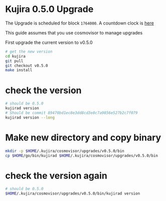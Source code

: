 # Kujira 0.5.0 Upgrade

The Upgrade is scheduled for block `1764000`. A countdown clock is [here](https://ping.pub/kujira/gov/25)

This guide assumes that you use cosmovisor to manage upgrades

First upgrade the current version to v0.5.0

```bash
# get the new version
cd kujira
git pull
git checkout v0.5.0
make install
```

# check the version

```bash
# should be 0.5.0
kujirad version
# Should be commit 89470bd1ec8e3dd8cd3e8c7a9856e527b2c7f079
kujirad version --long
```

# Make new directory and copy binary

```bash
mkdir -p $HOME/.kujira/cosmovisor/upgrades/v0.5.0/bin
cp $HOME/go/bin/kujirad $HOME/.kujira/cosmovisor/upgrades/v0.5.0/bin
```

# check the version again

```bash
# should be 0.5.0
$HOME/.kujira/cosmovisor/upgrades/v0.5.0/bin/kujirad version
```
